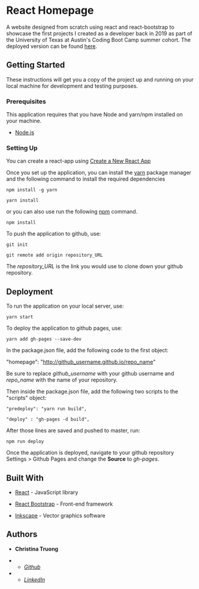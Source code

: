 
  

# React Homepage

  

A website designed from scratch using react and react-bootstrap to showcase the first projects I created as a developer back in 2019 as part of the University of Texas at Austin's Coding Boot Camp summer cohort. The deployed version can be found [here]([https://christinaqtruong.github.io/reacthomepage](https://christinaqtruong.github.io/reacthomepage)).

  

## Getting Started

  

These instructions will get you a copy of the project up and running on your local machine for development and testing purposes.

  

### Prerequisites

This application requires that you have Node and yarn/npm installed on your machine.

-  [Node.js]([https://nodejs.org/en/](https://nodejs.org/en/))

  

### Setting Up

  

You can create a react-app using [Create a New React App](https://reactjs.org/docs/create-a-new-react-app.html)

  

Once you set up the application, you can install the [yarn]([https://yarnpkg.com/](https://yarnpkg.com/)) package manager and the following command to install the required dependencies

```
npm install -g yarn

yarn install
```

or you can also use run the following [npm](https://www.npmjs.com/) command.

  

```
npm install
```

To push the application to github, use:
````
git init

git remote add origin repository_URL
````
  

The *repository_URL* is the link you would use to clone down your github repository.

  

## Deployment

  

To run the application on your local server, use:
````
yarn start
````

To deploy the application to github pages, use:

````
yarn add gh-pages --save-dev
````

In the package.json file, add the following code to the first object:

  

"homepage": "http://github_username.github.io/repo_name"

Be sure to replace *github_username* with your github username and *repo_name* with the name of your repository.

  

Then inside the package.json file, add the following two scripts to the "scripts" object:

  
````
"predeploy": "yarn run build",

"deploy" : "gh-pages -d build",
````
  

After those lines are saved and pushed to master, run:
````
npm run deploy
````

Once the application is deployed, navigate to your github repository Settings > Github Pages and change the **Source** to *gh-pages*.

  

## Built With

  

*  [React]([https://reactjs.org/docs/create-a-new-react-app.html](https://reactjs.org/docs/create-a-new-react-app.html)) - JavaScript library

*  [React Bootstrap]([https://react-bootstrap.github.io/](https://react-bootstrap.github.io/)) - Front-end framework

*  [Inkscape]([[https://inkscape.org/](https://inkscape.org/)]([https://inkscape.org/](https://inkscape.org/))) - Vector graphics software

  

## Authors

  

*  **Christina Truong**

*  -  [*Github* ](github.com/christinaqtruong)

*  -  [*LinkedIn* ](linkedin.com/in/christinaqtruong)